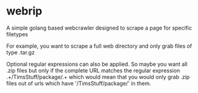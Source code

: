 # webrip
A simple golang based webcrawler designed to scrape a page for specific filetypes

For example, you want to scrape a full web directory and only grab files of type .tar.gz

Optional regular expressions can also be applied.  So maybe you want all .zip files but only if the complete
URL matches the regular expression .+/TimsStuff/package/.+ which would mean that you would only grab .zip files
out of urls which have '/TimsStuff/package/' in them.
